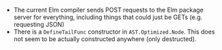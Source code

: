 + The current Elm compiler sends POST requests to the Elm package server for
  everything, including things that could just be GETs (e.g. requesting JSON)
+ There is a `DefineTailFunc` constructor in `AST.Optimized.Node`. This does not
  seem to be actually constructed anywhere (only destructed).
